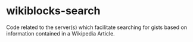 # wikiblocks-search
Code related to the server(s) which facilitate searching for gists based on information contained in a Wikipedia Article.

